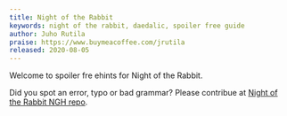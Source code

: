 ```yaml
---
title: Night of the Rabbit
keywords: night of the rabbit, daedalic, spoiler free guide
author: Juho Rutila
praise: https://www.buymeacoffee.com/jrutila
released: 2020-08-05
---
```


Welcome to spoiler fre ehints for Night of the Rabbit.

Did you spot an error, typo or bad grammar? Please contribue at [Night of the Rabbit NGH repo](https://github.com/nice-game-hints/night-of-the-rabbit).
